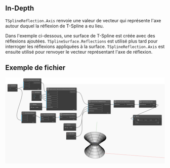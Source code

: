 ## In-Depth
`TSplineReflection.Axis` renvoie une valeur de vecteur qui représente l'axe autour duquel la réflexion de T-Spline a eu lieu.

Dans l'exemple ci-dessous, une surface de T-Spline est créée avec des réflexions ajoutées. `TSplineSurface.Reflections` est utilisé plus tard pour interroger les réflexions appliquées à la surface. `TSplineReflection.Axis` est ensuite utilisé pour renvoyer le vecteur représentant l'axe de réflexion.


## Exemple de fichier

![Example](./Autodesk.DesignScript.Geometry.TSpline.TSplineReflection.Axis_img.jpg)
